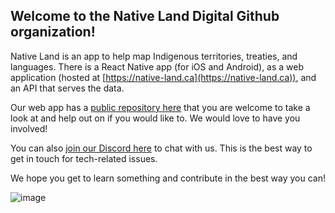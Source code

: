 ## Welcome to the Native Land Digital Github organization!

Native Land is an app to help map Indigenous territories, treaties, and languages. There is a React Native app (for iOS and Android), as a web application (hosted at [https://native-land.ca](https://native-land.ca)), and an API that serves the data.

Our web app has a [public repository here](https://github.com/native-land-digital/next-nld) that you are welcome to take a look at and help out on if you would like to. We would love to have you involved!

You can also [join our Discord here](https://discord.gg/8a6sJfDgD7) to chat with us. This is the best way to get in touch for tech-related issues.

We hope you get to learn something and contribute in the best way you can!

![image](https://user-images.githubusercontent.com/31662219/198713732-15a6be12-5a75-4150-a6e3-4caad20cc005.png)
